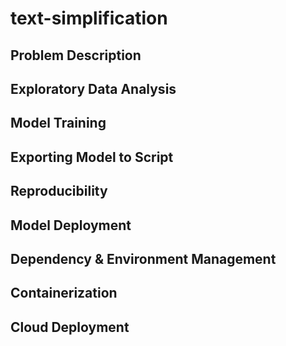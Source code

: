 # text-simplification

## Problem Description

## Exploratory Data Analysis

## Model Training

## Exporting Model to Script

## Reproducibility

## Model Deployment

## Dependency & Environment Management

## Containerization

## Cloud Deployment
